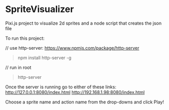 # SpriteVisualizer
Pixi.js project to visualize 2d sprites and a node script that creates the json file

To run this project:

// use http-server: https://www.npmjs.com/package/http-server

> npm install http-server -g

// run in root 
> http-server

Once the server is running go to either of these links:
http://127.0.0.1:8080/index.html
http://192.168.1.98:8080/index.html

Choose a sprite name and action name from the drop-downs and click Play!
